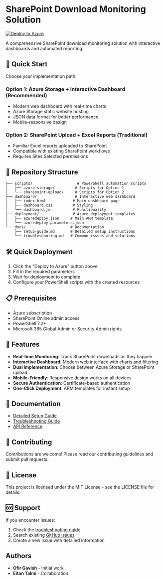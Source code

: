 # SharePoint Download Monitoring Solution

[![Deploy to Azure](https://aka.ms/deploytoazurebutton)](https://portal.azure.com/#create/Microsoft.Template/uri/https%3A%2F%2Fraw.githubusercontent.com%2FOfirGavish%2Fsharepoint-download-monitoring%2Fmain%2Fdeployment%2Fazuredeploy.json)

A comprehensive SharePoint download monitoring solution with interactive dashboards and automated reporting.

## 🚀 Quick Start

Choose your implementation path:

### Option 1: Azure Storage + Interactive Dashboard (Recommended)
- Modern web dashboard with real-time charts
- Azure Storage static website hosting
- JSON data format for better performance
- Mobile-responsive design

### Option 2: SharePoint Upload + Excel Reports (Traditional)
- Familiar Excel reports uploaded to SharePoint
- Compatible with existing SharePoint workflows
- Requires Sites.Selected permissions

## 📁 Repository Structure

```
├── scripts/                    # PowerShell automation scripts
│   ├── azure-storage/         # Scripts for Option 1
│   └── sharepoint-upload/     # Scripts for Option 2
├── dashboard/                 # Interactive web dashboard
│   ├── index.html            # Main dashboard page
│   ├── dashboard.css         # Styling
│   └── dashboard.js          # Functionality
├── deployment/               # Azure deployment templates
│   ├── azuredeploy.json     # Main ARM template
│   └── azuredeploy.parameters.json
└── docs/                    # Documentation
    ├── setup-guide.md       # Detailed setup instructions
    └── troubleshooting.md   # Common issues and solutions
```

## 🛠️ Quick Deployment

1. Click the "Deploy to Azure" button above
2. Fill in the required parameters
3. Wait for deployment to complete
4. Configure your PowerShell scripts with the created resources

## 📋 Prerequisites

- Azure subscription
- SharePoint Online admin access
- PowerShell 7.2+
- Microsoft 365 Global Admin or Security Admin rights

## 🔧 Features

- **Real-time Monitoring**: Track SharePoint downloads as they happen
- **Interactive Dashboard**: Modern web interface with charts and filtering
- **Dual Implementation**: Choose between Azure Storage or SharePoint upload
- **Mobile-Friendly**: Responsive design works on all devices
- **Secure Authentication**: Certificate-based authentication
- **One-Click Deployment**: ARM templates for instant setup

## 📖 Documentation

- [Detailed Setup Guide](docs/setup-guide.md)
- [Troubleshooting Guide](docs/troubleshooting.md)
- [API Reference](docs/api-reference.md)

## 🤝 Contributing

Contributions are welcome! Please read our contributing guidelines and submit pull requests.

## 📄 License

This project is licensed under the MIT License - see the LICENSE file for details.

## 🆘 Support

If you encounter issues:
1. Check the [troubleshooting guide](docs/troubleshooting.md)
2. Search existing [GitHub issues](https://github.com/YOUR-USERNAME/sharepoint-download-monitoring/issues)
3. Create a new issue with detailed information

## Authors

- **Ofir Gavish** - Initial work
- **Eitan Talmi** - Collaboration
